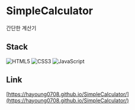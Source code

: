 # SimpleCalculator
간단한 계산기

## Stack
![HTML5](https://img.shields.io/badge/HTML5-E34F26?style=flat&logo=HTML5&logoColor=white) ![CSS3](https://img.shields.io/badge/CSS3-1572B6?style=flat&logo=CSS3&logoColor=white) ![JavaScript](https://img.shields.io/badge/JavaScript-F7DF1E?style=flat&logo=JavaScript&logoColor=black)

## Link
[https://hayoung0708.github.io/SimpleCalculator/](https://hayoung0708.github.io/SimpleCalculator/)

